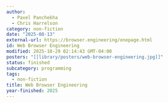 ```yaml
---
author:
  - Pavel Panchekha
  - Chris Harrelson
category: non-fiction
date: "2025-08-13"
external-url: https://browser.engineering/onepage.html
id: Web Browser Engineering
modified: 2025-10-29 02:14:43 GMT-04:00
posters: "[[library/posters/web-browser-engineering.jpg]]"
status: finished
subcategory: programming
tags:
  - non-fiction
title: Web Browser Engineering
year-finished: 2025
---
```

